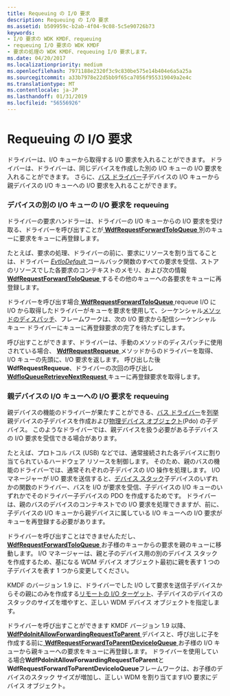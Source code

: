 ```yaml
---
title: Requeuing の I/O 要求
description: Requeuing の I/O 要求
ms.assetid: b509959c-b2ab-4f04-9c08-5c5e90726b73
keywords:
- I/O 要求の WDK KMDF、requeuing
- requeuing I/O 要求の WDK KMDF
- 要求の処理の WDK KMDF、requeuing I/O 要求します。
ms.date: 04/20/2017
ms.localizationpriority: medium
ms.openlocfilehash: 7971188e2320f3c9c830be575e14b404e6a5a25a
ms.sourcegitcommit: a33b7978e22d5bb9f65ca7056f955319049a2e4c
ms.translationtype: MT
ms.contentlocale: ja-JP
ms.lasthandoff: 01/31/2019
ms.locfileid: "56556926"
---
```

# <a name="requeuing-io-requests"></a>Requeuing の I/O 要求





ドライバーは、I/O キューから取得する I/O 要求を入れることができます。 ドライバーは、ドライバーは、同じデバイスを作成した別の I/O キューの I/O 要求を入れることができます。 さらに、[バス ドライバー](https://msdn.microsoft.com/library/windows/hardware/ff540704)子デバイスの I/O キューから親デバイスの I/O キューへの I/O 要求を入れることができます。

### <a name="requeuing-an-io-request-to-a-different-io-queue-for-a-device"></a>デバイスの別の I/O キューの I/O 要求を requeuing

ドライバーの要求ハンドラーは、ドライバーの I/O キューからの I/O 要求を受け取る、ドライバーを呼び出すことが[ **WdfRequestForwardToIoQueue** ](https://msdn.microsoft.com/library/windows/hardware/ff549958)別のキューに要求をキューに再登録します。

たとえば、要求の処理、ドライバーの前に、要求にリソースを割り当てることは、ドライバー [ *EvtIoDefault* ](https://msdn.microsoft.com/library/windows/hardware/ff541757)コールバック関数のすべての要求を受信、ストアのリソースでした各要求のコンテキストのメモリ、および次の情報[ **WdfRequestForwardToIoQueue** ](https://msdn.microsoft.com/library/windows/hardware/ff549958)するその他のキューへの各要求をキューに再登録します。

ドライバーを呼び出す場合[ **WdfRequestForwardToIoQueue** ](https://msdn.microsoft.com/library/windows/hardware/ff549958) requeue I/O に I/O から取得したドライバーがキューを要求を使用して、シーケンシャル[メソッドのディスパッチ](dispatching-methods-for-i-o-requests.md)、フレームワークは、次の I/O 要求から配信シーケンシャル キュー ドライバーにキューに再登録要求の完了を待たずにします。

呼び出すことができます、ドライバーは、手動のメソッドのディスパッチに使用されている場合、 [ **WdfRequestRequeue** ](https://msdn.microsoft.com/library/windows/hardware/ff550012)メソッドからのドライバーを取得、I/O キューの先頭に、I/O 要求を返します。 呼び出した後**WdfRequestRequeue**、ドライバーの次回の呼び出し[ **WdfIoQueueRetrieveNextRequest** ](https://msdn.microsoft.com/library/windows/hardware/ff548462)キューに再登録要求を取得します。

### <a name="requeuing-an-io-request-to-a-parent-devices-io-queue"></a>親デバイスの I/O キューへの I/O 要求を requeuing

親デバイスの機能のドライバーが果たすことができる、[バス ドライバー](https://msdn.microsoft.com/library/windows/hardware/ff540704)を[列挙](enumerating-the-devices-on-a-bus.md)親デバイスの子デバイスを作成および[物理デバイス オブジェクト](wdm-concepts-for-kmdf-drivers.md#device-stacks)(Pdo) の子デバイス。 このようなドライバーでは、親デバイスを扱う必要がある子デバイスの I/O 要求を受信できる場合があります。

たとえば、プロトコル バス (USB) などでは、通常接続された各デバイスに割り当てられているハードウェア リソースを制御します。 そのため、親のバスの機能のドライバーでは、通常それぞれの子デバイスの I/O 操作を処理します。 I/O マネージャーが I/O 要求を送信すると、[デバイス スタック](wdm-concepts-for-kmdf-drivers.md#device-stacks)子デバイスのいずれかの関数のドライバー、バスを I/O が要求を受信、子デバイスの I/O キューのいずれかでそのドライバー子デバイスの PDO を作成するためです。 ドライバーは、親のバスのデバイスのコンテキストでの I/O 要求を処理できますが、前に、子デバイスの I/O キューから親デバイスに属している I/O キューへの I/O 要求がキューを再登録する必要があります。

ドライバーを呼び出すことはできませんただし、 [ **WdfRequestForwardToIoQueue** ](https://msdn.microsoft.com/library/windows/hardware/ff549958)お子様のキューからの要求を親のキューに移動します。 I/O マネージャーは、親と子のデバイス用の別のデバイス スタックを作成するため、基になる WDM デバイス オブジェクト最初に親を表す 1 つの子デバイスを表す 1 つから変更してください。

KMDF のバージョン 1.9 に、ドライバーでした I/O して要求を送信子デバイスからその親にのみを作成する[リモートの I/O ターゲット](general-i-o-targets.md)、子デバイスのデバイスのスタックのサイズを増やすと、正しい WDM デバイス オブジェクトを指定します。

ドライバーを呼び出すことができます KMDF バージョン 1.9 以降、 [ **WdfPdoInitAllowForwardingRequestToParent** ](https://msdn.microsoft.com/library/windows/hardware/ff548789)デバイスと、呼び出しに子を作成する前に[ **WdfRequestForwardToParentDeviceIoQueue** ](https://msdn.microsoft.com/library/windows/hardware/ff549959)お子様の I/O キューから親キューへの要求をキューに再登録します。 ドライバーを使用している場合**WdfPdoInitAllowForwardingRequestToParent**と**WdfRequestForwardToParentDeviceIoQueue**フレームワークは、お子様のデバイスのスタック サイズが増加し、正しい WDM を割り当てますI/O 要求にデバイス オブジェクト。

 

 





